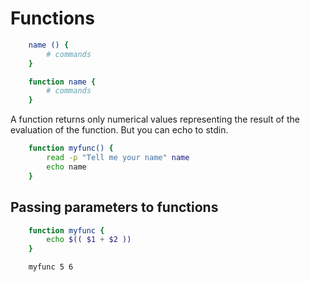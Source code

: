 # Functions

```bash
    name () {
        # commands
    }
```

```bash
    function name {
        # commands
    }
```

A function returns only numerical values representing the result of the evaluation of the function. But you can echo to stdin.

```bash
    function myfunc() {
        read -p "Tell me your name" name
        echo name
    }
```

## Passing parameters to functions

```bash
    function myfunc {
        echo $(( $1 + $2 ))
    }

    myfunc 5 6
```
